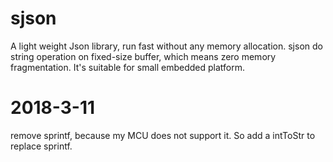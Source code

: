 # sjson
A light weight Json library, run fast without any memory allocation.
sjson do string operation on fixed-size buffer, which means zero memory fragmentation.
It's suitable for small embedded platform.

# 2018-3-11
remove sprintf, because my MCU does not support it.
So add a intToStr to replace sprintf.

